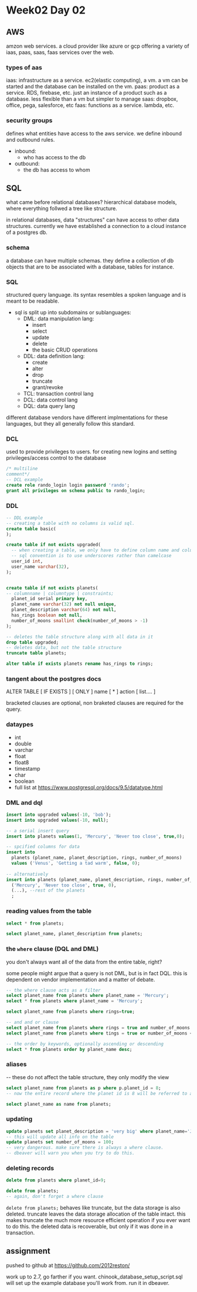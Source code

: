 # Week02 Day 02

## AWS

amzon web services. a cloud provider like azure or gcp offering a variety of iaas, paas, saas, faas services over the web.

### types of aas

iaas: infrastructure as a service. ec2(elastic computing), a vm. a vm can be started and the database can be installed on the vm.
paas: product as a service. RDS, firebase, etc. just an instance of a product such as a database. less flexible than a vm but simpler to manage 
saas: dropbox, office, pega, salesforce, etc
faas: functions as a service. lambda, etc.

### security groups

defines what entities have access to the aws service. we define inbound and outbound rules.

- inbound:
  - who has access to the db
- outbound:
  - the db has access to whom

## SQL

what came before relational databases? hierarchical database models, where everything follwed a tree like structure.

in relational databases, data "structures" can have access to other data structures. currently we have established a connection to a cloud instance of a postgres db.

### schema

a database can have multiple schemas. they define a collection of db objects that are to be associated with a database, tables for instance.

### SQL
 structured query language. its syntax resembles a spoken language and is meant to be readable.
 
- sql is split up into subdomains or sublanguages:
  - DML: data manipulation lang:
    - insert
    - select
    - update
    - delete
    - the basic CRUD operations
  - DDL: data definition lang:
    - create
    - alter
    - drop
    - truncate
    - grant/revoke
  - TCL: transaction control lang
  - DCL: data control lang
  - DQL: data query lang

different database vendors have different implmentations for these languages, but they all generally follow this standard.

### DCL

used to provide privileges to users. for creating new logins and setting privileges/access control to the database

```sql
/* multiline
comment*/
-- DCL example
create role rando_login login password 'rando';
grant all privileges on schema public to rando_login;
```

### DDL

```sql
-- DDL example
-- creating a table with no columns is valid sql.
create table basic(
); 

create table if not exists upgraded(
  -- when creating a table, we only have to define column name and column datatype.
  -- sql convention is to use underscores rather than camelcase
  user_id int,
  user_name varchar(32),
);


create table if not exists planets(
-- columnname | columntype | constraints;
  planet_id serial primary key,
  planet_name varchar(32) not null unique,
  planet_description varchar(64) not null,
  has_rings boolean not null,
  number_of_moons smallint check(number_of_moons > -1)
);

-- deletes the table structure along with all data in it
drop table upgraded;
-- deletes data, but not the table structure
truncate table planets;

alter table if exists planets rename has_rings to rings;
```

### tangent about the postgres docs

ALTER TABLE [ IF EXISTS ] [ ONLY ] name [ * ] action [ list.... ]

bracketed clauses are optional, non braketed clauses are required for the query.

### dataypes

- int
- double
- varchar
- float
- float8
- timestamp
- char
- boolean
- full list at https://www.postgresql.org/docs/9.5/datatype.html

### DML and dql

```sql
insert into upgraded values(-10, 'bob');
insert into upgraded values(-10, null);

-- a serial insert query
insert into planets values(1, 'Mercury', 'Never too close', true,0);

-- spcified columns for data
insert into
  planets (planet_name, planet_description, rings, number_of_moons)
  values ('Venus', 'Getting a tad warm', false, 0);
  
-- alternatively
insert into planets (planet_name, planet_description, rings, number_of_moons) values
  ('Mercury', 'Never too close', true, 0),
  (...), --rest of the planets
  ;
```

### reading values from the table

```sql
select * from planets;

select planet_name, planet_description from planets;
```

### the `where` clause (DQL and DML)

you don't always want all of the data from the entire table, right?

some people might argue that a query is not DML, but is in fact DQL. this is dependent on vendor implementation and a matter of debate.

```sql
-- the where clause acts as a filter
select planet_name from planets where planet_name = 'Mercury';
select * from planets where planet_name = 'Mercury';

select planet_name from planets where rings=true;

-- and and or clause
select planet_name from planets where rings = true and number_of_moons > 20;
select planet_name from planets where tings = true or number_of_moons < 20;

-- the order by keywords, optionally ascending or descending
select * from planets order by planet_name desc;
```

### aliases

-- these do not affect the table structure, they only modify the view

```sql
select planet_name from planets as p where p.planet_id = 8;
-- now the entire record where the planet id is 8 will be referred to as 'p'

select planet_name as name from planets;
```

### updating

```sql
update planets set planet_description = 'very big' where planet_name='Jupiter';
-- this will update all info on the table
update planets set number_of_moons = 100;
-- very dangerous. make sure there is always a where clause.
-- dbeaver will warn you when you try to do this.
```

### deleting records

```sql
delete from planets where planet_id=9;

delete from planets;
-- again, don't forget a where clause
```

`delete from planets;` behaves like truncate, but the data storage is also deleted.
truncate leaves the data storage allocation of the table intact.
this makes truncate the much more resource efficient operation if you ever want to do this.
the deleted data is recoverable, but only if it was done in a transaction.

## assignment

pushed to github at https://github.com/2012reston/

work up to 2.7, go farther if you want.
chinook_database_setup_script.sql will set up the example database you'll work from. run it in dbeaver.
